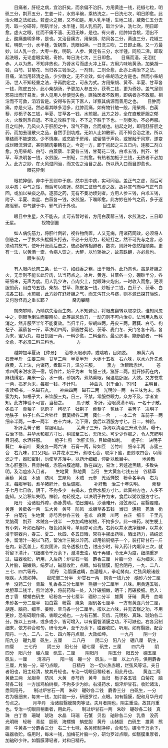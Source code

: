<!-- { "loadSidebar": true } -->
　　目痛者，肝经之病，宜治肝矣，而余偏不治肝。方用黄连一钱，花椒七粒，明矾三分，荆芥五分，生姜一片，水煎半碗，乘热洗之，一日洗七次，明日即愈。此治火眼之法如此。若虚火之眼，又不如是。用人乳半锺，生地二钱，葳蕤仁五分去壳、取一分研碎，明矾半分，水半锺，同人乳煎药，取汁少许，洗七次，明日即愈。虚火之眼，红而不痛不濇、无泪无眵，是也。有火者，红肿如含桃，泪出不止，酸痛羞明多眵，是也。又治目痛方，用柴胡、防风各二分，黄连三分，花椒三粒，明矾一分，水半锺，饭锅蒸，洗眼如神。一日洗三吹，二日即止痛。又一方最妙，以人乳一合，大枣一枚，明矾、人参、黄连各三分，水半锺，同煎二沸，即取起洗眼，无论虚眼实眼，奇妙。每日洗七次，三日即愈。　　目痛而濇，无泪红赤，人以为热，不知非热也，乃肾水亏而虚火冲上耳。方用六味地黄汤，加柴胡一钱，白芍、甘菊花、当归各三钱治之。一剂轻，二剂全愈，此亦上病治下之法。　　目痛，法当用轻清之品，少少散之，无不立效，如小柴胡汤之方是也。然而小柴胡汤，世人不知轻重之法，予再酌定之，可永为式。方用柴胡、黄芩、半夏、甘草各一钱，陈皮五分，此小柴胡汤，予更加人参五分，茯苓二钱，更为奇妙。盖气足则邪易出而汗易发，世人见用人参便觉失色，匪独医者不敢用，即病者亦不敢服。相沿而不可救，滔滔皆是。安得布告天下医人，详察其病源而善用之也。　　目肿而痛，亦是火证。然必看其眵多泪多，红肿而痛，如有物针触一般，用柴胡、白蒺藜、炒栀子各三钱，半夏、甘草各一钱，水煎服。此方之妙，全在直散肝胆之郁火，火散则热自退。不攻之攻胜于攻，不下之下胜于下也。一剂奏功，不必再服。　　目之红肿，乃风火入于肝胆之中，湿气不散，合而成也。初起之时，即用舒肝胆之药，而加去湿散火之品，自然手到功成。无如人止如散邪，而不知合治之法，所以壅结而不能速效。少不慎疾，或恣欲于房闱，或留情于声色，或冒触于风寒，遂变成烂眼流泪证，甚则胬肉攀睛有之。今定一方，即于初起之三五日内，连服二剂立愈。方用柴胡、白芍、白蒺藜、半夏各三钱，甘菊花二钱，白朮五钱，荆芥、甘草、草决明各一钱，水煎服，一剂轻，二剂愈。有热者加栀子三钱，无热者不必加入。此方之妙，在火风湿同治，而又佐之治目之品，所以药入口而目即愈也。
　　　　　眼花猝倒

　　眼花猝倒，非中于恶则中于痰，然中恶中痰，实可同治。盖正气之虚，而后可以中恶；中气之馁，而后可以痰迷。然则二证皆气虚之故，故补其气而中气正气自回，或加以袪痰之品，逐邪之药，无有不奏功顷刻者。方用人参三钱，白朮五钱，附子、半夏、南星、白薇各一钱，水煎服，下喉即愈。此方妙在补气之药，多于逐痰驱邪。中气健于中，邪气消于外也。
　　　　　目生星

　　眼目中生星，久不能去，止可去暂时者，方用白蒺藜三钱，水煎洗之，三日即无星。
　　　　　视物倒置

　　如人病伤筋力，将肝叶倒转，视各物倒置，人又无病，用诸药罔效，必须将人倒悬之，一手执木头棍劈头打去，不必十分用力，轻轻打之，然不可先与之言，必须动其怒气，使叶开张而后击之，彼必婉转相避者，数次，则肝叶依然相顺矣。更有一法，以黄酒一壶，令病人饮之，大醉，以竹轿抬之，故意跌翻，亦必愈也。
　　　　　眼生长肉

　　有人眼内长肉二条，长一寸，如线香之粗，出于眼外，此乃祟也。虽是肝胆之火，无祟则不能长此异肉，法当药点之。冰片、黄连、甘草各一分，硼砂半分，各研细末，无声为度。用人乳少许，点肉尖上，觉眼珠火炮出，一时收入而愈。更须服煎药，用白芍五钱，柴胡、甘草、陈皮各一钱，炒栀子二钱，白芥子、茯苓、白朮各三钱，水煎服，此方妙在舒肝胆之气，而又泻其火与痰，则本源已探其骊珠，又何愁怪肉之重长耶？
　　　　　胬肉攀睛

　　胬肉攀睛，乃睛病失治而生肉，人不知避忌，将眼皮翻转以取凉快，谁知风忽中之，则眼毛倒生而攀睛矣。此等最忌动刀，一动刀则不可内治矣。法当用丸散以消之，然非服至半年不能奏效。当归半斤，柴胡四两，丹皮三两，葳蕤、白芍、枸杞子、蒺藜各一斤，草决明四两，家园甘菊花、茯苓、麦门冬、天门冬各十两，各为末，蜜为丸，每日饥服一两，一料少愈，二料全痊。最忌房事，能断欲者，一料全愈，不必须二料三料也。
　　　　方

　　越婢加半夏汤 【仲景】 　治寒火眼赤肿，或喘咳，目如脱。　　麻黄六两　石膏半斤　生姜三两　甘草二两　半夏半升　大枣十五枚　右六味，以水六升先煮麻黄，去上沫，内诸药，煮取三升，温分三服。
　　熏方　治眼睥赤烂。
　　苍朮四两米泔水浸一宿，切作片，焙干为末　每服三钱，猪肝二两，批开掺药在内，麻线缚定，粟米一合，水一碗，砂锅内，煮熟熏眼，候温临卧服，大效。又方苍朮一两，捣罗为末，每服一钱，不计时。
　　神曲丸 【《千金》，下同】 　主明目，夜读细书。一名磁石丸。　　神曲四两　磁石二两　光明沙一两　右三味为末，炼蜜为丸，如梧子大，米饮服三丸，日三，不禁，常服益眼力，众方不及，学者宜知。此方神验不可言，当秘之。
　　瓜子散　补肝，治眼漠漠不明。一名十子散。　　冬瓜子　青葙子　茺蔚子　枸杞子　牡荆子　蒺藜子　菟丝子　芜菁子　决明子　地肤子　柏子仁各二合牡桂　蘡薁根各二两　蕤仁一合　，一本二合　车前子一两　细辛半两，一本一两半　右十六味，治下筛，食后以酒服方寸匕，日二，神验。
　　补肝芜菁子散　常服明目。
　　芜菁子三升，净淘以清酒三升煮令熟，曝干。　右治下筛，井华水和服方寸匕，稍加至三匕，无所忌。可少少作服之，令人充肥明目洞视。水酒任服。
　　栀子仁煎　治肝实热，目眦痛如刺。　　栀子仁　决明子　蕤仁　车前叶　秦皮各一两六铢　石膏一两，碎如豆　苦竹叶　细辛半两　赤蜜三合　右九味，(口父)咀，以井花水三升，煮取七合，取滓下蜜，更煎取四合，以绵滤之干，器贮密封，勿使草芥落中，以药汁细细，仰卧以敷目中。
　　地黄散　治心肝壅热，目赤肿痛，赤筋白膜遮睛，散在四边，易治；若遽遮黑睛，多致失明。及治痘疹入目者。　　生地黄　熟地黄　当归　生大黄各七钱五分　谷精草　蒺藜　黄连　木通　防风　生犀角　木贼　元参　羌活蝉蜕　粉草各半两　右为末，每服半钱，煮羊猪肝汁，食后调服。
　　补肝散　治三十年失明。
　　蒺藜子七月七日收，阴干，不拘多少　右捣末，食后水服方寸匕。此真神方也，人多不能知。又治积年失明，神验，勿轻视之。以决明子杵为末，食后以粥饮服方寸匕。
　　阳丹　治诸般外障，赤脉贯晴，怕日羞明，沙濇难开，泡弦赤烂，星翳覆瞳。　　黄连　黄蘗各一两　生大黄　黄芩　防风　龙胆草各五钱　当归　连翘　羌活　栀子　白菊花　生地黄　赤芍苦参各三钱　苍朮　麻黄　川芎　白芷　细辛　千里光　龙脑荷　荆芥　木贼各一钱半　一方加鸡柏树根，不拘多少。此一味药，树生梗上有小刺，叶如石榴叶，根色如黄芩，单用亦可点洗。右药以井水洗净銼碎，以井水浸于铜器内，春三、夏二、秋四、冬五日晒，常将手挪出药味，晒出药力，熟绢滤净，留清汁一碗以飞药，留浊汁三碗以淬药。却用镕铜锅子一个，装打碎甘石一斤在内，新瓦盖上，松炭固济，烧令透极红色，钳出少时，碎入药汁内煅淬三次，就将留下清汁，飞细碾令千万余下，澄清去浊，晒干再碾，令无声为度，细绢重罗过，磁器收贮，听用，入后药：炉甘石一钱　麝香三厘　片脑一分　右为细末，次入片脑，碾嫩熟，绢罗过，磁器收贮，点眼。如有翳膜，配合阴丹，一九、二八、三七、四六等丹。
　　阴丹　治翳膜遮睛，血灌瞳人，拳毛胬肉，烂弦风眼诸般眼疾，大效如神。　　密陀僧二分半　炉甘石一两　铜青一钱九分　硇砂六分二厘半　没药二分　青盐　乳香各三分七厘半　熊胆一分二厘半　八味。用黄连五钱，龙胆草二钱半，煎汁滤净，将前药和一处，入汁碾细嫩，晒干；再碾极细。后入：白丁香　螵蛸白矾生　轻粉各一分七厘半　硼砂二分半　雄黄　牙硝　黄丹　血竭　朱砂各一分二厘半　铅白霜　粉霜　鹰条　胆矾各七厘半　一方有黄连六分二厘，胡连、脑荷、细辛、姜粉、草乌各一分二厘半。按以上六味，并无去翳之功，不用更妙，恐有碍眼作痛，害眼之祸也。一方有石蟹、贝齿、元明粉、真珠、琥珀各二分。按以上五味，或多或少，皆可增入，以有磨瞖消膜之功，不可缺也。右各另制细末，依方秤合和匀，研令无声，至千万余下，磁器收贮，听用。如有翳膜，配合阳丹、一九、二八、三七、四六等丹点眼，大效如坤。
　　一九丹
　　阴一分　阳九分　硼九厘　矾生，五厘
　　二八丹
　　阴二分　阳八分　硼八厘　矾生，四厘
　　三七丹
　　阴三分　阳七分　硼七厘　矾生，三厘
　　四六丹
　　阴四分　阳六分　硼六厘　矾生，二厘
　　阴阳丹
　　阴五分　阳五分　硼五厘　矾生，一厘
　　清凉丹
　　阳一钱　硼一分　矾生，一厘　以上六丹，俱用麝香三厘，片脑一分，研勺点眼。
　　日精丹　治一切火热赤眼，烂弦风等证。夫日者阳也，阳主轻清，故其丹轻也。专治一切眼目稍轻者，用此丹也。　　黄连二两　黄蘗三两　龙胆草　防风　大黄　赤芍药　黄芩　当归　栀子各五钱　白菊花　脑荷各二钱　一方加鸡柏树根，不拘多少为妙。右浸药水，煅淬炉甘石。收贮诸法，悉同阳丹。　　制过炉甘石一两　朱砂　硼砂各二钱　麝香三分　白矾生，一分　右为极细末，每末一钱，加片脑一分，研细罗过，点眼。如有翳膜，配和月华丹对匀点之。
　　月华丹　治诸般翳膜胬肉等证。夫月者阴也，阴主重浊，故其丹重也。专治一切眼目稍重者，用此丹。　　制过炉甘石一两　朱砂　硼砂各二钱　真珠　白丁香　珊瑚　琥珀　水晶　玛瑙　石蟹　贝齿　硇砂各二分　乳香　没药　光明粉　轻粉　青盐　胆矾　海螵蛸　蚺蛇胆　黄丹　山猪胆　白矾生　雄黄　熊胆　牛黄各一分麝香三分　右二十七味，各另修制净秤，合和匀，碾令千万余下，磁器收贮。临用时，每末一钱，加梅花片脑一分，研匀罗过点眼。如翳膜重厚者，加硇砂少许。如翳膜薄轻者，对和日精丹。
